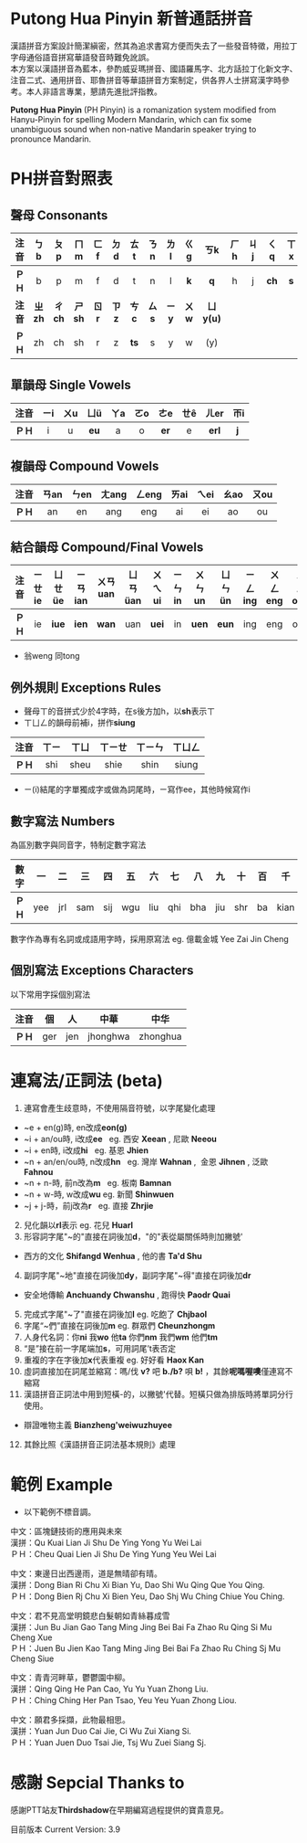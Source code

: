 # Putong Hua Pinyin 新普通話拼音
漢語拼音方案設計簡潔縝密，然其為追求書寫方便而失去了一些發音特徵，用拉丁字母通俗語音拼寫華語發音時難免訛誤。  
本方案以漢語拼音為藍本，參酌威妥瑪拼音、國語羅馬字、北方話拉丁化新文字、注音二式、通用拼音、耶魯拼音等華語拼音方案制定，供各界人士拼寫漢字時參考。本人非語言專業，懇請先進批評指教。  
  
**Putong Hua Pinyin** (PH Pinyin) is a romanization system modified from Hanyu-Pinyin for spelling Modern Mandarin, which can fix some unambiguous sound when non-native Mandarin speaker trying to pronounce Mandarin.

# PH拼音對照表   

## 聲母 Consonants
|**注音**|ㄅb|ㄆp|ㄇm|ㄈf|ㄉd|ㄊt|ㄋn|ㄌl|ㄍg|ㄎk|ㄏh|ㄐj|ㄑq|ㄒx
|:----:|:----:|:----:|:----:|:----:|:----:|:----:|:----:|:----:|:----:|:----:|:----:|:----:|:----:|:----:|
|**ＰＨ**|b|p|m|f|d|t|n|l|**k**|**q**|h|j|**ch**|**s**
|**注音**|**ㄓzh**|**ㄔch**|**ㄕsh**|**ㄖr**|**ㄗz**|**ㄘc**|**ㄙs**|**ㄧy**|**ㄨw**|**ㄩy(u)**
|**ＰＨ**|zh|ch|sh|r|z|**ts**|s|y|w|(y)

## 單韻母 Single Vowels
|**注音**|ㄧi|ㄨu|ㄩü|ㄚa|ㄛo|ㄜe|ㄝê|ㄦer|ㄭi
|:----:|:----:|:----:|:----:|:----:|:----:|:----:|:----:|:----:|:----:|
|**ＰＨ**|i|u|**eu**|a|o|**er**|e|**erl**|**j** 

## 複韻母 Compound Vowels
|**注音**|ㄢan|ㄣen|ㄤang|ㄥeng|ㄞai|ㄟei|ㄠao|ㄡou|
|:----:|:----:|:----:|:----:|:----:|:----:|:----:|:----:|:----:|
|**ＰＨ**|an|en|ang|eng|ai|ei|ao|ou

## 結合韻母 Compound/Final Vowels
|**注音**|ㄧㄝ ie|ㄩㄝüe|ㄧㄢian|ㄨㄢuan|ㄩㄢüan|ㄨㄟ ui|ㄧㄣ in|ㄨㄣun|ㄩㄣün|ㄧㄥing|ㄨㄥeng|ㄨㄥong|ㄩㄥiong
|:----:|:----:|:----:|:----:|:----:|:----:|:----:|:----:|:----:|:----:|:----:| :----:| :----:| :----:|
|**ＰＨ**|ie|**iue**|**ien**|**wan**|uan|**uei**|in|**uen**|**eun**|ing|eng|ong|**ung**
* 翁weng 同tong

## 例外規則 Exceptions Rules
* 聲母ㄒ的音拼式少於4字時，在s後方加h，以**sh**表示ㄒ
* ㄒㄩㄥ的韻母前補i，拼作**siung**

|**注音**|ㄒㄧ|ㄒㄩ|ㄒㄧㄝ|ㄒㄧㄣ|ㄒㄩㄥ|
|:----:|:----:|:----:|:----:|:----:| :----:|
|**ＰＨ**|shi|sheu|shie|shin|siung|
* ㄧ(i)結尾的字單獨成字或做為詞尾時，ㄧ寫作ee，其他時候寫作i

## 數字寫法 Numbers
為區別數字與同音字，特制定數字寫法

|**數字**|一|二|三|四|五|六|七|八|九|十|百|千|萬|億
|:----:|:----:|:----:|:----:|:----:|:----:|:----:|:----:|:----:|:----:|:----:|:----:|:----:|:----:| :----:|
|**ＰＨ**|yee|jrl|sam|sij|wgu|liu|qhi|bha|jiu|shr|ba|kian|van|yir

數字作為專有名詞或成語用字時，採用原寫法 eg. 億載金城 Yee Zai Jin Cheng

## 個別寫法 Exceptions Characters
以下常用字採個別寫法

|**注音**|個|人|中華|中华|
|:----:|:----:|:----:|:----:|:----:|
|**ＰＨ**|ger|jen|jhonghwa|zhonghua|

# 連寫法/正詞法 (beta)
1. 連寫會產生歧意時，不使用隔音符號，以字尾變化處理
* ~e + en(g)時, en改成**eon(g)**
* ~i + an/ou時, i改成**ee**  
eg. 西安 **Xeean** , 尼歐 **Neeou**
* ~i + en時, i改成**hi**  
eg. 基恩 **Jhien**
* ~n + an/en/ou時, n改成**hn**  
eg. 灣岸 **Wahnan** ,  金恩 **Jihnen** , 泛歐 **Fahnou**
* ~n + n-時, 前n改為**m**  
eg. 板南 **Bamnan**
* ~n + w-時, w改成**wu**
eg. 新聞 **Shinwuen**
* ~j + j-時，前j改為**r**  
eg. 直接 **Zhrjie**
2. 兒化韻以**rl**表示
eg. 花兒 **Huarl**
3. 形容詞字尾"~的"直接在詞後加**d**，"的"表從屬關係時則加撇號'
* 西方的文化 **Shifangd Wenhua** , 他的書 **Ta'd Shu**
4. 副詞字尾"~地"直接在詞後加**dy**，副詞字尾"~得"直接在詞後加**dr**
* 安全地傳輸 **Anchuandy Chwanshu** , 跑得快 **Paodr Quai**
5. 完成式字尾"~了"直接在詞後加**l**
eg. 吃飽了 **Chjbaol**
6. 字尾“~們”直接在詞後加**m**
eg. 群眾們 **Cheunzhongm**
7. 人身代名詞：你**ni** 我**wo** 他**ta** 你們**nm** 我們**wm** 他們**tm**
8. “是”接在前一字尾端加**s**，可用詞尾’t表否定
9. 重複的字在字後加**x**代表重複
eg. 好好看 **Haox Kan**
10. 虛詞直接加在詞尾並縮寫：嗎/伐 **v?** 吧 **b./b?** 唄 **b!** ，其餘**呢嗎喔噢**僅連寫不縮寫
11. 漢語拼音正詞法中用到短橫-的，以撇號'代替。短橫只做為排版時將單詞分行使用。
* 辯證唯物主義 **Bianzheng'weiwuzhuyee**
12. 其餘比照《漢語拼音正詞法基本規則》處理

# 範例 Example
* 以下範例不標音調。
  
中文：區塊鏈技術的應用與未來  
漢拼：Qu Kuai Lian Ji Shu De Ying Yong Yu Wei Lai  
ＰＨ：Cheu Quai Lien Ji Shu De Ying Yung Yeu Wei Lai  
  
中文：東邊日出西邊雨，道是無晴卻有晴。  
漢拼：Dong Bian Ri Chu Xi Bian Yu, Dao Shi Wu Qing Que You Qing.  
ＰＨ：Dong Bien Rj Chu Xi Bien Yeu, Dao Shj Wu Ching Chiue You Ching.  
 
中文：君不見高堂明鏡悲白髮朝如青絲暮成雪  
漢拼：Jun Bu Jian Gao Tang Ming Jing Bei Bai Fa Zhao Ru Qing Si Mu Cheng Xue   
ＰＨ：Juen Bu Jien Kao Tang Ming Jing Bei Bai Fa Zhao Ru Ching Sj Mu Cheng Siue

中文：青青河畔草，鬱鬱園中柳。  
漢拼：Qing Qing He Pan Cao, Yu Yu Yuan Zhong Liu.  
ＰＨ：Ching Ching Her Pan Tsao, Yeu Yeu Yuan Zhong Liou.  
  
中文：願君多採擷，此物最相思。  
漢拼：Yuan Jun Duo Cai Jie, Ci Wu Zui Xiang Si.  
ＰＨ：Yuan Juen Duo Tsai Jie, Tsj Wu Zuei Siang Sj.

# 感謝 Sepcial Thanks to
感謝PTT站友**Thirdshadow**在早期編寫過程提供的寶貴意見。  
  
目前版本 Current Version: 3.9  
